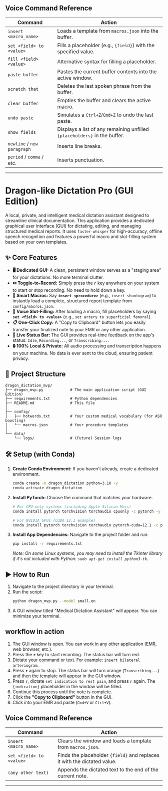 
## Voice Command Reference

| Command                   | Action                                                                   |
| ------------------------- | ------------------------------------------------------------------------ |
| `insert <macro_name>`     | Loads a template from `macros.json` into the buffer.                     |
| `set <field> to <value>`  | Fills a placeholder (e.g., `{field}`) with the specified value.          |
| `fill <field> <value>`    | Alternative syntax for filling a placeholder.                            |
| `paste buffer`            | Pastes the current buffer contents into the active window.               |
| `scratch that`            | Deletes the last spoken phrase from the buffer.                          |
| `clear buffer`            | Empties the buffer and clears the active macro.                          |
| `undo paste`              | Simulates a `Ctrl+Z`/`Cmd+Z` to undo the last paste.                     |
| `show fields`             | Displays a list of any remaining unfilled `{placeholders}` in the buffer. |
| `newline` / `new paragraph` | Inserts line breaks.                                                     |
| `period` / `comma` / etc. | Inserts punctuation.                                                     |

---
# Dragon-like Dictation Pro (GUI Edition)

A local, private, and intelligent medical dictation assistant designed to streamline clinical documentation. This application provides a dedicated graphical user interface (GUI) for dictating, editing, and managing structured medical reports. It uses `faster-whisper` for high-accuracy, offline speech recognition and features a powerful macro and slot-filling system based on your own templates.

 <!-- Generic placeholder screenshot -->

## ✨ Core Features

-   **🖥️ Dedicated GUI:** A clean, persistent window serves as a "staging area" for your dictations. No more terminal clutter.
-   **⏯️ Toggle-to-Record:** Simply press the **`r`** key anywhere on your system to start or stop recording. No need to hold down a key.
-   **🔑 Smart Macros:** Say **`insert <procedure>`** (e.g., `insert shuntogram`) to instantly load a complete, structured report template from `config/macros.json`.
-   **🧩 Voice Slot-Filling:** After loading a macro, fill placeholders by saying **`set <field> to <value>`** (e.g., `set artery to superficial femoral`).
-   **📋 One-Click Copy:** A "Copy to Clipboard" button lets you easily transfer your finalized note to your EMR or any other application.
-   **🎨 Live Status Bar:** The GUI provides real-time feedback on the app's status: `Idle`, `Recording...`, or `Transcribing...`.
-   **🔒 100% Local & Private:** All audio processing and transcription happens on your machine. No data is ever sent to the cloud, ensuring patient privacy.

## 📂 Project Structure

```
dragon_dictation_mvp/
├── dragon_mvp.py            # The main application script (GUI Edition)
├── requirements.txt         # Python dependencies
├── README.md                # This file
│
├── config/
│   ├── hotwords.txt         # Your custom medical vocabulary (for ASR boosting)
│   └── macros.json          # Your procedure templates
│
└── data/
    └── logs/                # (Future) Session logs
```

## 🛠️ Setup (with Conda)

1.  **Create Conda Environment:**
    If you haven't already, create a dedicated environment.
    ```bash
    conda create -n dragon_dictation python=3.10 -y
    conda activate dragon_dictation
    ```

2.  **Install PyTorch:**
    Choose the command that matches your hardware.
    ```bash
    # For CPU-only systems (including Apple Silicon Macs)
    conda install pytorch torchvision torchaudio cpuonly -c pytorch -y

    # For NVIDIA GPUs (CUDA 12.1 example)
    conda install pytorch torchvision torchaudio pytorch-cuda=12.1 -c pytorch -c nvidia -y
    ```

3.  **Install App Dependencies:**
    Navigate to the project folder and run:
    ```bash
    pip install -r requirements.txt
    ```
    *Note: On some Linux systems, you may need to install the Tkinter library if it's not included with Python: `sudo apt-get install python3-tk`.*


## ▶️ How to Run

1.  Navigate to the project directory in your terminal.
2.  Run the script:
    ```bash
    python dragon_mvp.py --model small.en
    ```
3.  A GUI window titled "Medical Dictation Assistant" will appear. You can minimize your terminal.

##  workflow in action

1.  The GUI window is open. You can work in any other application (EMR, web browser, etc.).
2.  Press the **`r`** key to start recording. The status bar will turn red.
3.  Dictate your command or text. For example: `insert bilateral arteriogram`.
4.  Press **`r`** again to stop. The status bar will turn orange (`Transcribing...`) and then the template will appear in the GUI window.
5.  Press **`r`**, dictate `set indication to rest pain`, and press **`r`** again. The `{indication}` placeholder in the window will be filled.
6.  Continue this process until the note is complete.
7.  Click the **"Copy to Clipboard"** button in the GUI.
8.  Click into your EMR and paste (`Cmd+V` or `Ctrl+V`).

## Voice Command Reference

| Command                   | Action                                                                   |
| ------------------------- | ------------------------------------------------------------------------ |
| `insert <macro_name>`     | Clears the window and loads a template from `macros.json`.               |
| `set <field> to <value>`  | Finds the placeholder `{field}` and replaces it with the dictated value. |
| `(any other text)`        | Appends the dictated text to the end of the current note.                |

---